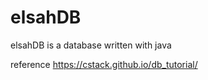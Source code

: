 # elsahDB


elsahDB is a database written with java 

reference https://cstack.github.io/db_tutorial/
